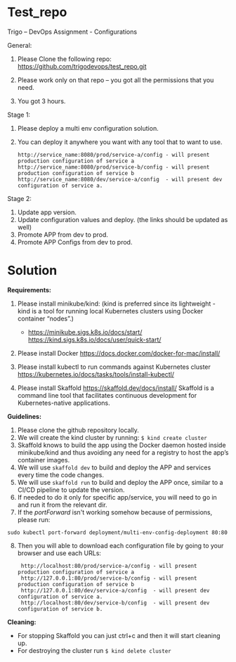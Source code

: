 Test_repo
=======

Trigo – DevOps Assignment - Configurations

General:

1.	Please Clone the following repo:
	https://github.com/trigodevops/test_repo.git
	
2.  Please work only on that repo – you got all the permissions that you need.
3.	You got 3 hours.

Stage 1:

1.	Please deploy a multi env configuration solution.
2.	You can deploy it anywhere you want with any tool that to want to use.


		http://service_name:8080/prod/service-a/config - will present production configuration of service a 
		http://service_name:8080/prod/service-b/config - will present production configuration of service b
		http://service_name:8080/dev/service-a/config  - will present dev configuration of service a. 

Stage 2:

1.	Update app version.
2.	Update configuration values and deploy. (the links should be updated as well)
3.	Promote APP from dev to prod.
4.	Promote APP Configs from dev to prod.


Solution
=======

**Requirements:**

1.	Please install minikube/kind: (kind is preferred since its lightweight - kind is a tool for running local Kubernetes clusters using Docker container “nodes”.)
     - https://minikube.sigs.k8s.io/docs/start/ https://kind.sigs.k8s.io/docs/user/quick-start/
	
2.  Please install Docker https://docs.docker.com/docker-for-mac/install/

3.	Please install kubectl to run commands against Kubernetes cluster https://kubernetes.io/docs/tasks/tools/install-kubectl/

3.	Please install Skaffold https://skaffold.dev/docs/install/ Skaffold is a command line tool that facilitates continuous development for Kubernetes-native applications.

**Guidelines:**

1.  Please clone the github repository locally.
2.	We will create the kind cluster by running: `$ kind create cluster`
3.  Skaffold knows to build the app using the Docker daemon hosted inside minikube/kind and thus avoiding any need for a registry to host the app’s container images.
4.  We will use `skaffold dev` to build and deploy the APP and services every time the code changes.
5.  We will use `skaffold run` to build and deploy the APP once, similar to a CI/CD pipeline to update the version.
6.  If needed to do it only for specific app/service, you will need to go in and run it from the relevant dir.
7.  If the _portForward_ isn't working somehow because of permissions, please run: 

`sudo kubectl port-forward deployment/multi-env-config-deployment 80:80`

8. Then you will able to download each configuration file by going to your browser and use each URLs:


		http://localhost:80/prod/service-a/config - will present production configuration of service a 
		http://127.0.0.1:80/prod/service-b/config - will present production configuration of service b
		http://127.0.0.1:80/dev/service-a/config  - will present dev configuration of service a. 
		http://localhost:80/dev/service-b/config  - will present dev configuration of service b. 

**Cleaning:**

- For stopping Skaffold you can just ctrl+c and then it will start cleaning up.
- For destroying the cluster run `$ kind delete cluster `